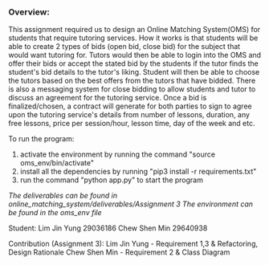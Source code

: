 ### Overview:
This assignment required us to design an Online Matching System(OMS) for students that require tutoring services. How it works is that students will be able to create 2 types of bids (open bid, close bid) for the subject that would want tutoring for. Tutors would then be able to login into the OMS and offer their bids or accept the stated bid by the students if the tutor finds the student's bid details to the tutor's liking. Student will then be able to choose the tutors based on the best offers from the tutors that have bidded. There is also a messaging system for close bidding to allow students and tutor to discuss an agreement for the tutoring service. Once a bid is finalized/chosen, a contract will generate for both parties to sign to agree upon the tutoring service's details from number of lessons, duration, any free lessons, price per session/hour, lesson time, day of the week and etc.

To run the program:
1. activate the environment by running the command "source oms_env/bin/activate"
2. install all the dependencies by running "pip3 install -r requirements.txt"
3. run the command "python app.py" to start the program

_The deliverables can be found in *online_matching_system/deliverables/Assignment 3*_
_The environment can be found in the oms_env file_

Student:
Lim Jin Yung 29036186
Chew Shen Min 29640938

Contribution (Assignment 3):
Lim Jin Yung - Requirement 1,3 & Refactoring, Design Rationale
Chew Shen Min - Requirement 2 & Class Diagram

